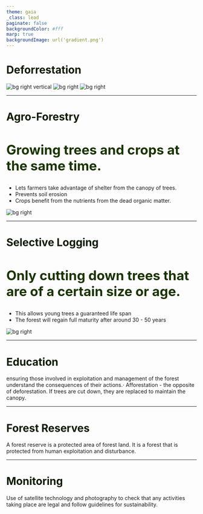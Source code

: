 ```yaml
---
theme: gaia
_class: lead
paginate: false
backgroundColor: #fff
marp: true
backgroundImage: url('gradient.png')
---
```


<!-- Global style -->
<style>
h1 {
  color: #0e1c01;
}

h2 {
  color: #1a3401;
  font-size: 35px;
}

section {
  color: #2c5802;
  font-size: 33px;
}
</style>


# Deforrestation

![bg right vertical](https://www.unveil.press/wp-content/uploads/2021/01/b45dce32-21f4-4646-99d0-2057f6a12e49.jpg)
![bg right](https://eagle.co.ug/wp-content/uploads/2016/07/deforestation.jpg)
![bg right](https://www.dynamitenews.com/images/2019/11/20/brazil-rate-of-deforestation-in-amazon-rainforest-at-highest-level-in-11-years/ifA0r86KFZ0Ju1tlmvCSPbrfqnvBkVNfIozgNWEl.jpeg)


---


# Agro-Forestry

## Growing trees and crops at the same time. 

* Lets farmers take advantage of shelter from the canopy of trees.
* Prevents soil erosion
* Crops benefit from the nutrients from the dead organic matter.

![bg right](https://images.theconversation.com/files/274632/original/file-20190515-60560-1rp9ynl.jpg?ixlib=rb-1.1.0&q=45&auto=format&w=926&fit=clip)



---

# Selective Logging

## Only cutting down trees that are of a certain size or age.

* This allows young trees a guaranteed life span
* The forest will regain full maturity after around 30 - 50 years

![bg right](https://external-content.duckduckgo.com/iu/?u=http%3A%2F%2Fatablogs.atgtire.com%2Fhubfs%2Fdreamstime_s_18172000.jpg%23keepProtocol&f=1&nofb=1&ipt=8a61cab2f1d43ae05bff4e512263efb90e5454ebcc0f7fcaf72220e910a0aed7&ipo=images)

---

# Education

 ensuring those involved in exploitation and management of the forest understand the consequences of their actions.· Afforestation - the opposite of deforestation. If trees are cut down, they are replaced to maintain the canopy.

---

# Forest Reserves

A forest reserve is a protected area of forest land. It is a forest that is protected from human exploitation and disturbance.

---

# Monitoring

Use of satellite technology and photography to check that any activities taking place are legal and follow guidelines for sustainability.

